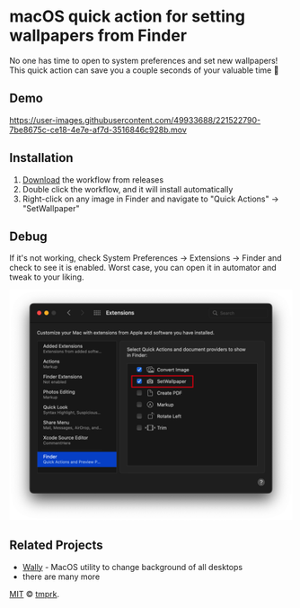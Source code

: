 # macOS quick action for setting wallpapers from Finder

No one has time to open to system preferences and set new wallpapers! This quick action can save you a couple seconds of your valuable time 😬

## Demo

https://user-images.githubusercontent.com/49933688/221522790-7be8675c-ce18-4e7e-af7d-3516846c928b.mov

## Installation

1. [Download](https://github.com/tmprk/right-click-set-wallpaper-macOS/releases/download/v1.0/SetWallpaper.workflow.zip) the workflow from releases
2. Double click the workflow, and it will install automatically
3. Right-click on any image in Finder and navigate to "Quick Actions" -> "SetWallpaper"

## Debug

If it's not working, check System Preferences -> Extensions -> Finder and check to see it is enabled. Worst case, you can open it in automator and tweak to your liking.

![Preferences](https://github.com/tmprk/right-click-set-wallpaper-macOS/blob/main/pictures/debug.png)

## Related Projects

- [Wally](https://github.com/georgesofianosgr/wally) - MacOS utility to change background of all desktops
- there are many more

[MIT](LICENSE) © [tmprk](https://github.com/tmprk).
